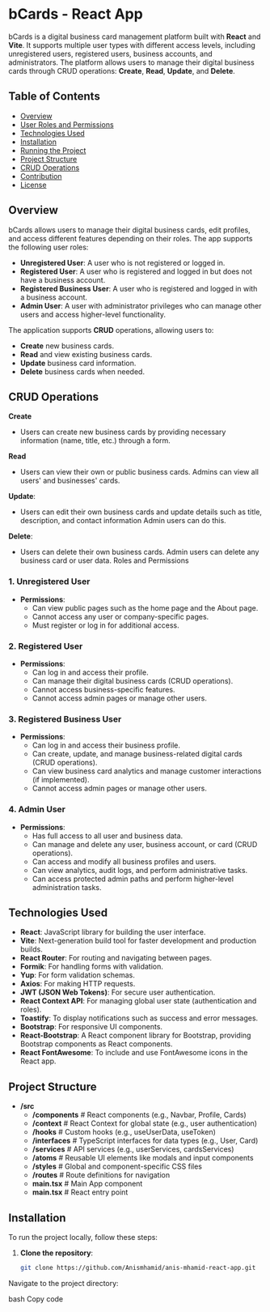# bCards - React App

bCards is a digital business card management platform built with **React** and **Vite**. It supports multiple user types with different access levels, including unregistered users, registered users, business accounts, and administrators. The platform allows users to manage their digital business cards through CRUD operations: **Create**, **Read**, **Update**, and **Delete**.

## Table of Contents

-   [Overview](#overview)
-   [User Roles and Permissions](#user-roles-and-permissions)
-   [Technologies Used](#technologies-used)
-   [Installation](#installation)
-   [Running the Project](#running-the-project)
-   [Project Structure](#project-structure)
-   [CRUD Operations](#crud-operations)
-   [Contribution](#contribution)
-   [License](#license)

## Overview

bCards allows users to manage their digital business cards, edit profiles, and access different features depending on their roles. The app supports the following user roles:

-   **Unregistered User**: A user who is not registered or logged in.
-   **Registered User**: A user who is registered and logged in but does not have a business account.
-   **Registered Business User**: A user who is registered and logged in with a business account.
-   **Admin User**: A user with administrator privileges who can manage other users and access higher-level functionality.

The application supports **CRUD** operations, allowing users to:

-   **Create** new business cards.
-   **Read** and view existing business cards.
-   **Update** business card information.
-   **Delete** business cards when needed.

## CRUD Operations

**Create**

-   Users can create new business cards by providing necessary information (name, title, etc.) through a form.

**Read**

-   Users can view their own or public business cards. Admins can view all users' and businesses' cards.

**Update**:

-   Users can edit their own business cards and update details such as title, description, and contact information Admin users can do this.

**Delete**:

-   Users can delete their own business cards. Admin users can delete any business card or user data.
Roles and Permissions

### 1. **Unregistered User**

-   **Permissions**:
    -   Can view public pages such as the home page and the About page.
    -   Cannot access any user or company-specific pages.
    -   Must register or log in for additional access.

### 2. **Registered User**

-   **Permissions**:
    -   Can log in and access their profile.
    -   Can manage their digital business cards (CRUD operations).
    -   Cannot access business-specific features.
    -   Cannot access admin pages or manage other users.

### 3. **Registered Business User**

-   **Permissions**:
    -   Can log in and access their business profile.
    -   Can create, update, and manage business-related digital cards (CRUD operations).
    -   Can view business card analytics and manage customer interactions (if implemented).
    -   Cannot access admin pages or manage other users.

### 4. **Admin User**

-   **Permissions**:
    -   Has full access to all user and business data.
    -   Can manage and delete any user, business account, or card (CRUD operations).
    -   Can access and modify all business profiles and users.
    -   Can view analytics, audit logs, and perform administrative tasks.
    -   Can access protected admin paths and perform higher-level administration tasks.

## Technologies Used

-   **React**: JavaScript library for building the user interface.
-   **Vite**: Next-generation build tool for faster development and production builds.
-   **React Router**: For routing and navigating between pages.
-   **Formik**: For handling forms with validation.
-   **Yup**: For form validation schemas.
-   **Axios**: For making HTTP requests.
-   **JWT (JSON Web Tokens)**: For secure user authentication.
-   **React Context API**: For managing global user state (authentication and roles).
-   **Toastify**: To display notifications such as success and error messages.
-   **Bootstrap**: For responsive UI components.
-   **React-Bootstrap**: A React component library for Bootstrap, providing Bootstrap components as React components.
-   **React FontAwesome**: To include and use FontAwesome icons in the React app.

## Project Structure

-   **/src**
    -   **/components** # React components (e.g., Navbar, Profile, Cards)
    -   **/context** # React Context for global state (e.g., user authentication)
    -   **/hooks** # Custom hooks (e.g., useUserData, useToken)
    -   **/interfaces** # TypeScript interfaces for data types (e.g., User, Card)
    -   **/services** # API services (e.g., userServices, cardsServices)
    -   **/atoms** # Reusable UI elements like modals and input components
    -   **/styles** # Global and component-specific CSS files
    -   **/routes** # Route definitions for navigation
    -   **main.tsx** # Main App component
    -   **main.tsx** # React entry point

## Installation

To run the project locally, follow these steps:

1. **Clone the repository**:
    ```bash
    git clone https://github.com/Anismhamid/anis-mhamid-react-app.git
    ```

Navigate to the project directory:

bash
Copy code
